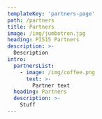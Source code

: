 ```yaml
---
templateKey: 'partners-page'
path: /partners
title: Partners
image: /img/jumbotron.jpg
heading: PI515 Partners
description: >-
  Description
intro:
  partnersList:
    - image: /img/coffee.png
      text: >-
        Partner text
  heading: Partners
  description: >-
    Stuff
---
```

